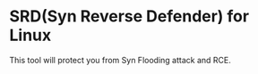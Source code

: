 # SRD(Syn Reverse Defender) for Linux
This tool will protect you from Syn Flooding attack and RCE.

